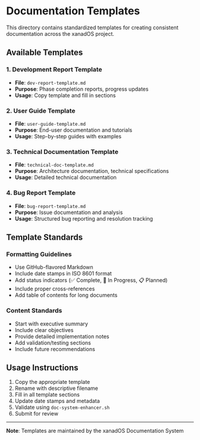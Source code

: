 # Documentation Templates

This directory contains standardized templates for creating consistent documentation across the xanadOS project.

## Available Templates

### 1. Development Report Template

- **File**: `dev-report-template.md`
- **Purpose**: Phase completion reports, progress updates
- **Usage**: Copy template and fill in sections

### 2. User Guide Template

- **File**: `user-guide-template.md`
- **Purpose**: End-user documentation and tutorials
- **Usage**: Step-by-step guides with examples

### 3. Technical Documentation Template

- **File**: `technical-doc-template.md`
- **Purpose**: Architecture documentation, technical specifications
- **Usage**: Detailed technical documentation

### 4. Bug Report Template

- **File**: `bug-report-template.md`
- **Purpose**: Issue documentation and analysis
- **Usage**: Structured bug reporting and resolution tracking

## Template Standards

### Formatting Guidelines

- Use GitHub-flavored Markdown
- Include date stamps in ISO 8601 format
- Add status indicators (✅ Complete, 🚧 In Progress, 📋 Planned)
- Include proper cross-references
- Add table of contents for long documents

### Content Standards

- Start with executive summary
- Include clear objectives
- Provide detailed implementation notes
- Add validation/testing sections
- Include future recommendations

## Usage Instructions

1. Copy the appropriate template
2. Rename with descriptive filename
3. Fill in all template sections
4. Update date stamps and metadata
5. Validate using `doc-system-enhancer.sh`
6. Submit for review

---

**Note**: Templates are maintained by the xanadOS Documentation System
